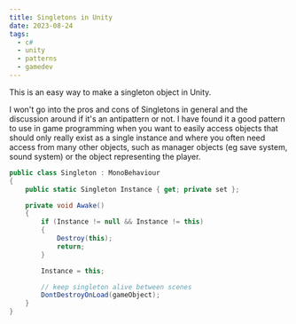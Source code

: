 ```yaml
---
title: Singletons in Unity
date: 2023-08-24
tags:
  - c#
  - unity
  - patterns
  - gamedev
---
```


This is an easy way to make a singleton object in Unity.

I won't go into the pros and cons of Singletons in general and the discussion around if it's an antipattern or not. I have found it a good pattern to use in game programming when you want to easily access objects that should only really exist as a single instance and where you often need access from many other objects, such as manager objects (eg save system, sound system) or the object representing the player.

```csharp
public class Singleton : MonoBehaviour
{
    public static Singleton Instance { get; private set };

    private void Awake()
    {
        if (Instance != null && Instance != this)
        {
            Destroy(this);
            return;
        }

        Instance = this;

        // keep singleton alive between scenes
        DontDestroyOnLoad(gameObject);
    }
}
```
